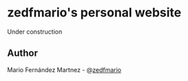# zedfmario's personal website

Under construction


## Author
Mario Fernández Martnez - @[zedfmario](https://github.com/zedfmario)
